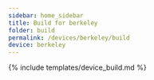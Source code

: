 ```yaml
---
sidebar: home_sidebar
title: Build for berkeley
folder: build
permalink: /devices/berkeley/build
device: berkeley
---
```

{% include templates/device_build.md %}
